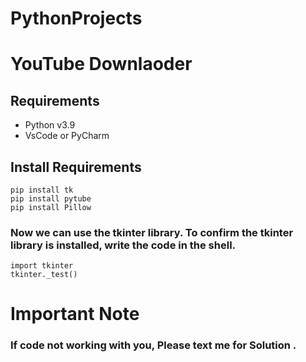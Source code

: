# PythonProjects
# YouTube Downlaoder


## Requirements
* Python v3.9
* VsCode or PyCharm

## Install Requirements
```
pip install tk
pip install pytube
pip install Pillow
```
### Now we can use the tkinter library. To confirm the tkinter library is installed, write the code in the shell.
```
import tkinter
tkinter._test()
```

# Important Note
### If code not working with you, Please text me for Solution .




